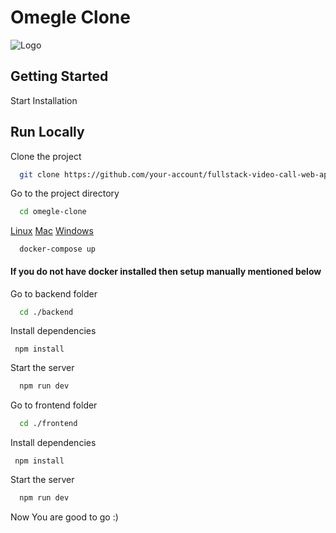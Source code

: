 # Omegle Clone

![Logo](https://github.com/subhajit20/omegle-clone/blob/master/Omegle-clone-thumbnail.png)

## Getting Started

Start Installation

## Run Locally

Clone the project

```bash
  git clone https://github.com/your-account/fullstack-video-call-web-app.git
```

Go to the project directory

```bash
  cd omegle-clone
```

[Linux](https://docs.docker.com/desktop/install/linux-install/=)
[Mac](https://docs.docker.com/desktop/install/mac-install/)
[ Windows ](https://docs.docker.com/desktop/install/windows-install/)

```
  docker-compose up
```

#### If you do not have docker installed then setup manually mentioned below

Go to backend folder

```bash
  cd ./backend
```

Install dependencies

```
 npm install
```

Start the server

```bash
  npm run dev
```

Go to frontend folder

```bash
  cd ./frontend
```

Install dependencies

```
 npm install
```

Start the server

```bash
  npm run dev
```

Now You are good to go :)

